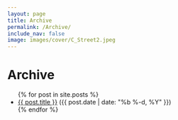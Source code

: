 ```yaml
---
layout: page
title: Archive
permalink: /Archive/
include_nav: false
image: images/cover/C_Street2.jpeg
---
```


<div class="home other-pages">
  <h1 class="page-heading">Archive</h1>
  <ul class="posts">
  {% for post in site.posts %}
    <li>
      <a href="{{ post.url | prepend: site.baseurl }}">{{ post.title }}</a> ({{ post.date | date: "%b %-d, %Y" }})
    </li>
  {% endfor %}
  </ul>
</div>
